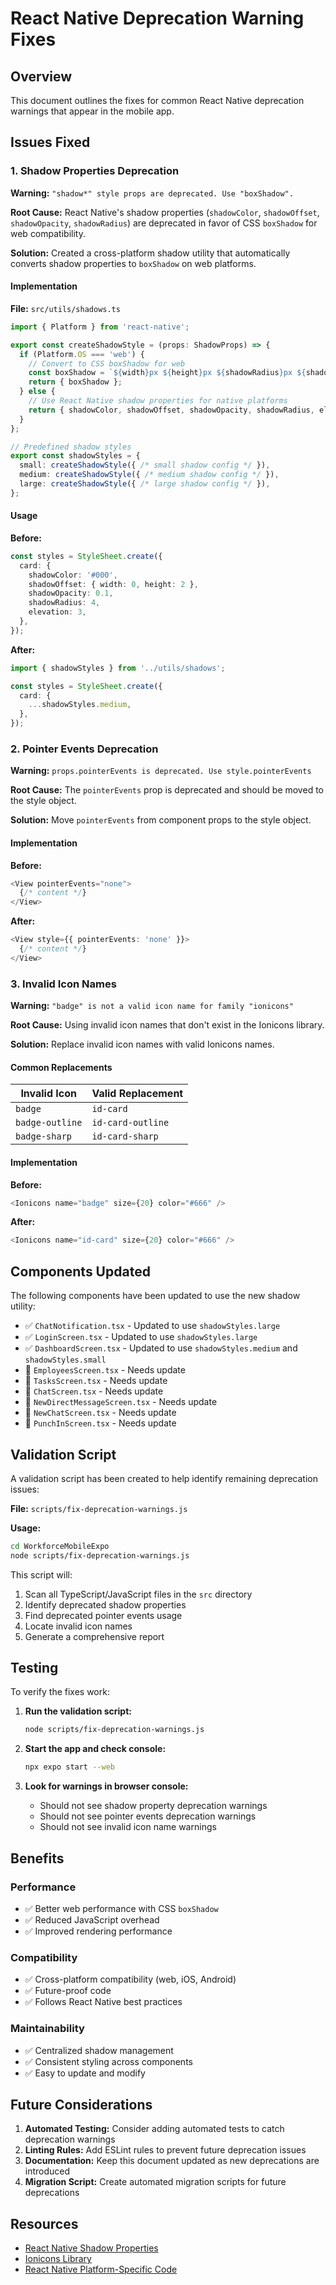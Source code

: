 # React Native Deprecation Warning Fixes

## Overview

This document outlines the fixes for common React Native deprecation warnings that appear in the mobile app.

## Issues Fixed

### 1. Shadow Properties Deprecation

**Warning:** `"shadow*" style props are deprecated. Use "boxShadow".`

**Root Cause:** React Native's shadow properties (`shadowColor`, `shadowOffset`, `shadowOpacity`, `shadowRadius`) are deprecated in favor of CSS `boxShadow` for web compatibility.

**Solution:** Created a cross-platform shadow utility that automatically converts shadow properties to `boxShadow` on web platforms.

#### Implementation

**File:** `src/utils/shadows.ts`

```typescript
import { Platform } from 'react-native';

export const createShadowStyle = (props: ShadowProps) => {
  if (Platform.OS === 'web') {
    // Convert to CSS boxShadow for web
    const boxShadow = `${width}px ${height}px ${shadowRadius}px ${shadowColor}${opacity}`;
    return { boxShadow };
  } else {
    // Use React Native shadow properties for native platforms
    return { shadowColor, shadowOffset, shadowOpacity, shadowRadius, elevation };
  }
};

// Predefined shadow styles
export const shadowStyles = {
  small: createShadowStyle({ /* small shadow config */ }),
  medium: createShadowStyle({ /* medium shadow config */ }),
  large: createShadowStyle({ /* large shadow config */ }),
};
```

#### Usage

**Before:**
```typescript
const styles = StyleSheet.create({
  card: {
    shadowColor: '#000',
    shadowOffset: { width: 0, height: 2 },
    shadowOpacity: 0.1,
    shadowRadius: 4,
    elevation: 3,
  },
});
```

**After:**
```typescript
import { shadowStyles } from '../utils/shadows';

const styles = StyleSheet.create({
  card: {
    ...shadowStyles.medium,
  },
});
```

### 2. Pointer Events Deprecation

**Warning:** `props.pointerEvents is deprecated. Use style.pointerEvents`

**Root Cause:** The `pointerEvents` prop is deprecated and should be moved to the style object.

**Solution:** Move `pointerEvents` from component props to the style object.

#### Implementation

**Before:**
```typescript
<View pointerEvents="none">
  {/* content */}
</View>
```

**After:**
```typescript
<View style={{ pointerEvents: 'none' }}>
  {/* content */}
</View>
```

### 3. Invalid Icon Names

**Warning:** `"badge" is not a valid icon name for family "ionicons"`

**Root Cause:** Using invalid icon names that don't exist in the Ionicons library.

**Solution:** Replace invalid icon names with valid Ionicons names.

#### Common Replacements

| Invalid Icon | Valid Replacement |
|--------------|-------------------|
| `badge` | `id-card` |
| `badge-outline` | `id-card-outline` |
| `badge-sharp` | `id-card-sharp` |

#### Implementation

**Before:**
```typescript
<Ionicons name="badge" size={20} color="#666" />
```

**After:**
```typescript
<Ionicons name="id-card" size={20} color="#666" />
```

## Components Updated

The following components have been updated to use the new shadow utility:

- ✅ `ChatNotification.tsx` - Updated to use `shadowStyles.large`
- ✅ `LoginScreen.tsx` - Updated to use `shadowStyles.large`
- ✅ `DashboardScreen.tsx` - Updated to use `shadowStyles.medium` and `shadowStyles.small`
- 🔄 `EmployeesScreen.tsx` - Needs update
- 🔄 `TasksScreen.tsx` - Needs update
- 🔄 `ChatScreen.tsx` - Needs update
- 🔄 `NewDirectMessageScreen.tsx` - Needs update
- 🔄 `NewChatScreen.tsx` - Needs update
- 🔄 `PunchInScreen.tsx` - Needs update

## Validation Script

A validation script has been created to help identify remaining deprecation issues:

**File:** `scripts/fix-deprecation-warnings.js`

**Usage:**
```bash
cd WorkforceMobileExpo
node scripts/fix-deprecation-warnings.js
```

This script will:
1. Scan all TypeScript/JavaScript files in the `src` directory
2. Identify deprecated shadow properties
3. Find deprecated pointer events usage
4. Locate invalid icon names
5. Generate a comprehensive report

## Testing

To verify the fixes work:

1. **Run the validation script:**
   ```bash
   node scripts/fix-deprecation-warnings.js
   ```

2. **Start the app and check console:**
   ```bash
   npx expo start --web
   ```

3. **Look for warnings in browser console:**
   - Should not see shadow property deprecation warnings
   - Should not see pointer events deprecation warnings
   - Should not see invalid icon name warnings

## Benefits

### Performance
- ✅ Better web performance with CSS `boxShadow`
- ✅ Reduced JavaScript overhead
- ✅ Improved rendering performance

### Compatibility
- ✅ Cross-platform compatibility (web, iOS, Android)
- ✅ Future-proof code
- ✅ Follows React Native best practices

### Maintainability
- ✅ Centralized shadow management
- ✅ Consistent styling across components
- ✅ Easy to update and modify

## Future Considerations

1. **Automated Testing:** Consider adding automated tests to catch deprecation warnings
2. **Linting Rules:** Add ESLint rules to prevent future deprecation issues
3. **Documentation:** Keep this document updated as new deprecations are introduced
4. **Migration Script:** Create automated migration scripts for future deprecations

## Resources

- [React Native Shadow Properties](https://reactnative.dev/docs/shadow-props)
- [Ionicons Library](https://ionic.io/ionicons)
- [React Native Platform-Specific Code](https://reactnative.dev/docs/platform-specific-code) 